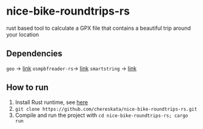# nice-bike-roundtrips-rs
rust based tool to calculate a GPX file that contains a beautiful trip around your location

## Dependencies
`geo` -> [link](https://crates.io/crates/geo)
`osmpbfreader-rs`-> [link](https://crates.io/crates/osmpbfreader)
`smartstring` -> [link](https://crates.io/crates/smartstring)

## How to run
1. Install Rust runtime, see [here](https://doc.rust-lang.org/book/ch01-01-installation.html)
2. `git clone https://github.com/chereskata/nice-bike-roundtrips-rs.git`
3. Compile and run the project with `cd nice-bike-roundtrips-rs; cargo run`